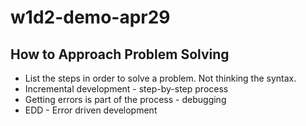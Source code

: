 # w1d2-demo-apr29

## How to Approach Problem Solving

- List the steps in order to solve a problem. Not thinking the syntax.
- Incremental development - step-by-step process
- Getting errors is part of the process - debugging
- EDD - Error driven development

